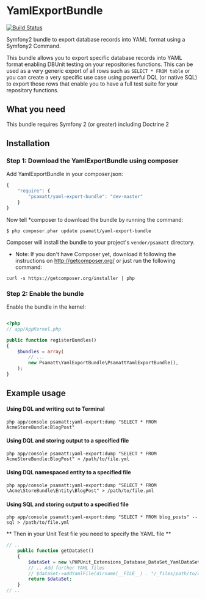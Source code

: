 # YamlExportBundle

[![Build Status](https://api.travis-ci.org/psamatt/YamlExportBundle.png?branch=master)](https://api.travis-ci.org/psamatt/YamlExportBundle)

Symfony2 bundle to export database records into YAML format using a Symfony2 Command. 

This bundle allows you to export specific database records into YAML format enabling DBUnit testing on your repositories functions. This can be used as a very generic export of all rows such as `SELECT * FROM table` or you can create a very specific use case using powerful DQL (or native SQL) to export those rows that enable you to have a full test suite for your repository functions.

## What you need 
This bundle requires Symfony 2 (or greater) including Doctrine 2

## Installation

### Step 1: Download the YamlExportBundle using composer

Add YamlExportBundle in your composer.json:

```js
{
    "require": {
        "psamatt/yaml-export-bundle": "dev-master"
    }
}

```

Now tell *composer to download the bundle by running the command:

` $ php composer.phar update psamatt/yaml-export-bundle `

Composer will install the bundle to your project's `vendor/psamatt` directory.

* Note: If you don't have Composer yet, download it following the instructions on
http://getcomposer.org/ or just run the following command:

`curl -s https://getcomposer.org/installer | php`

### Step 2: Enable the bundle

Enable the bundle in the kernel:

```php

<?php
// app/AppKernel.php

public function registerBundles()
{
    $bundles = array(
        // ...
        new Psamatt\YamlExportBundle\PsamattYamlExportBundle(),
    );
}

```


## Example usage

#### Using DQL and writing out to Terminal

`php app/console psamatt:yaml-export:dump "SELECT * FROM AcmeStoreBundle:BlogPost"`

#### Using DQL and storing output to a specified file

`php app/console psamatt:yaml-export:dump "SELECT * FROM AcmeStoreBundle:BlogPost" > /path/to/file.yml`

#### Using DQL namespaced entity to a specified file

`php app/console psamatt:yaml-export:dump "SELECT * FROM \Acme\StoreBundle\Entity\BlogPost" > /path/to/file.yml`

#### Using SQL and storing output to a specified file

`php app/console psamatt:yaml-export:dump "SELECT * FROM blog_posts" --sql > /path/to/file.yml`

** Then in your Unit Test file you need to specify the YAML file **

```php
// ..
	public function getDataSet()
	{
		$dataSet = new \PHPUnit_Extensions_Database_DataSet_YamlDataSet(dirname(__FILE__) . "/_files/BlogPost/seed.yml");
		// .. Add further YAML files
		// $dataSet->addYamlFile(dirname(__FILE__) . "/_files/path/to/other/seed.yml");		
		return $dataSet;
	}
// ..

```

